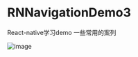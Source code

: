 # RNNavigationDemo3


React-native学习demo 一些常用的案列


![image](https://github.com/gleeeli/RNNavigationDemo3/blob/master/%E6%95%88%E6%9E%9C%E5%9B%BE.gif)
